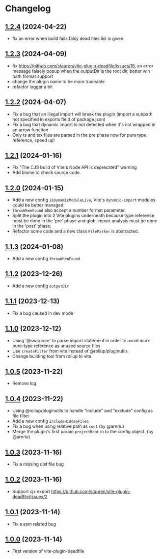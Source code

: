 # Changelog
## [1.2.4](https://github.com/stauren/vite-plugin-deadfile/tree/v1.2.4) (2024-04-22)
- fix an error when build fails falsy dead files list is given

## [1.2.3](https://github.com/stauren/vite-plugin-deadfile/tree/v1.2.3) (2024-04-09)
- fix https://github.com/stauren/vite-plugin-deadfile/issues/16, an error message falsely popup when the outputDir is the root dir, better win path format support
- change the plugin name to be more traceable
- refactor logger a bit

## [1.2.2](https://github.com/stauren/vite-plugin-deadfile/tree/v1.2.2) (2024-04-07)
- Fix a bug that an illegal import will break the plugin (import a subpath not specified in exports field of package.json)
- Fix a bug that dynamic import is not detected when it's not wrapped in an arrow function
- Only ts and tsx files are parsed in the pre phase now for pure type reference, speed up!

## [1.2.1](https://github.com/stauren/vite-plugin-deadfile/tree/v1.2.1) (2024-01-16)
- Fix "The CJS build of Vite's Node API is deprecated" warning
- Add biome to check source code.

## [1.2.0](https://github.com/stauren/vite-plugin-deadfile/tree/v1.2.0) (2024-01-15)
- Add a new config `isDynamicModuleLive`, Vite's `dynamic-import` modules could be better managed.
- `throwWhenFound` also accept a number format parameter.
- Split the plugin into 2 Vite plugins underneath because type reference must be done in the 'pre' phase and glob-import analysis must be done in the 'post' phase.
- Refactor some code and a new class `FileMarker` is abstracted.

## [1.1.3](https://github.com/stauren/vite-plugin-deadfile/tree/v1.1.3) (2024-01-08)
- Add a new config `throwWhenFound`

## [1.1.2](https://github.com/stauren/vite-plugin-deadfile/tree/v1.1.2) (2023-12-26)
- Add a new config `outputDir`

## [1.1.1](https://github.com/stauren/vite-plugin-deadfile/tree/v1.1.1) (2023-12-13)
- Fix a bug caused in dev mode

## [1.1.0](https://github.com/stauren/vite-plugin-deadfile/tree/v1.1.0) (2023-12-12)
- Using '@swc/core' to parse import statement in order to avoid mark pure-type reference as unused source files
- Use `createFilter` from vite instead of @rollup/pluginutils
- Change building tool from rollup to vite

## [1.0.5](https://github.com/stauren/vite-plugin-deadfile/tree/v1.0.5) (2023-11-22)
- Remove log

## [1.0.4](https://github.com/stauren/vite-plugin-deadfile/tree/v1.0.4) (2023-11-22)
- Using @rollup/pluginutils to handle "include" and "exclude" config as file filter
- Add a new config `includeHiddenFiles`
- Fix a bug when using relative path as `root` (by @arnriu)
- Merge the plugin's first param `projectRoot` in to the config object. (by @arnriu)

## [1.0.3](https://github.com/stauren/vite-plugin-deadfile/tree/v1.0.3) (2023-11-16)
- Fix a missing dist file bug

## [1.0.2](https://github.com/stauren/vite-plugin-deadfile/tree/v1.0.2) (2023-11-16)
- Support cjx export https://github.com/stauren/vite-plugin-deadfile/issues/2

## [1.0.1](https://github.com/stauren/vite-plugin-deadfile/tree/v1.0.1) (2023-11-14)
- Fix a esm related bug

## [1.0.0](https://github.com/stauren/vite-plugin-deadfile/tree/v1.0.0) (2023-11-14)
- First version of vite-plugin-deadfile
